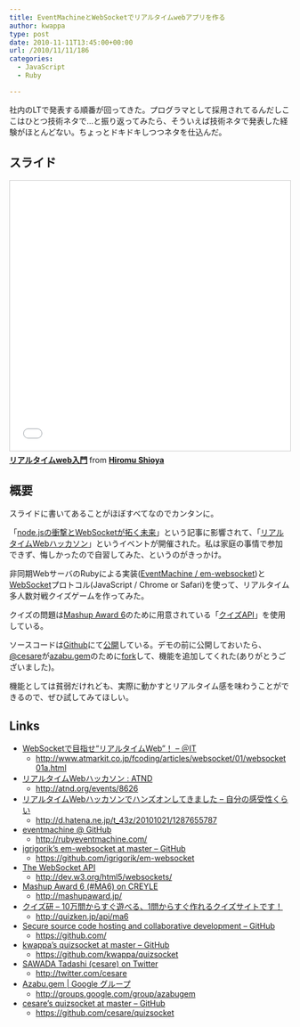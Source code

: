 ```yaml
---
title: EventMachineとWebSocketでリアルタイムwebアプリを作る
author: kwappa
type: post
date: 2010-11-11T13:45:00+00:00
url: /2010/11/11/186
categories:
  - JavaScript
  - Ruby

---
```

社内のLTで発表する順番が回ってきた。プログラマとして採用されてるんだしここはひとつ技術ネタで…と振り返ってみたら、そういえば技術ネタで発表した経験がほとんどない。ちょっとドキドキしつつネタを仕込んだ。

## スライド

<iframe src="//www.slideshare.net/slideshow/embed_code/key/MJzPvESEWyOgsG" width="595" height="485" frameborder="0" marginwidth="0" marginheight="0" scrolling="no" style="border:1px solid #CCC; border-width:1px; margin-bottom:5px; max-width: 100%;" allowfullscreen> </iframe> <div style="margin-bottom:5px"> <strong> <a href="//www.slideshare.net/kwappa/web-5740130" title="リアルタイムweb入門" target="_blank">リアルタイムweb入門</a> </strong> from <strong><a href="https://www.slideshare.net/kwappa" target="_blank">Hiromu Shioya</a></strong> </div>

<!--more-->

## 概要

スライドに書いてあることがほぼすべてなのでカンタンに。

「<a href="http://www.atmarkit.co.jp/fcoding/articles/websocket/01/websocket01a.html" target="_blank">node.jsの衝撃とWebSocketが拓く未来</a>」という記事に影響されて、「<a href="http://atnd.org/events/8626" target="_blank">リアルタイムWebハッカソン</a>」というイベントが開催された。私は家庭の事情で参加できず、悔しかったので自習してみた、というのがきっかけ。

非同期WebサーバのRubyによる実装(<a href="http://rubyeventmachine.com/" target="_blank">EventMachine / <a href="https://github.com/igrigorik/em-websocket" target="_blank">em-websocket</a>)と<a href="http://dev.w3.org/html5/websockets/" target="_blank">WebSocket</a>プロトコル(JavaScript / Chrome or Safari)を使って、リアルタイム多人数対戦クイズゲームを作ってみた。</p> 

クイズの問題は<a href="http://mashupaward.jp/" target="_blank">Mashup Award 6</a>のために用意されている「<a href="http://quizken.jp/api/ma6" target="_blank">クイズAPI</a>」を使用している。

ソースコードは<a href="https://github.com/" target="_blank">Github</a>にて<a href="https://github.com/kwappa/quizsocket" target="_blank">公開</a>している。デモの前に公開しておいたら、<a href="http://twitter.com/cesare" target="_blank">@cesare</a>が<a href="http://groups.google.com/group/azabugem" target="_blank">azabu.gem</a>のために<a href="https://github.com/cesare/quizsocket" target="_blank">fork</a>して、機能を追加してくれた(ありがとうございました)。

機能としては貧弱だけれども、実際に動かすとリアルタイム感を味わうことができるので、ぜひ試してみてほしい。

## Links

- <a href="http://www.atmarkit.co.jp/fcoding/articles/websocket/01/websocket01a.html" target="_blank">WebSocketで目指せ“リアルタイムWeb”！ &#8211; ＠IT</a>
  - http://www.atmarkit.co.jp/fcoding/articles/websocket/01/websocket01a.html
- <a href="http://atnd.org/events/8626" target="_blank">リアルタイムWebハッカソン : ATND</a>
  - http://atnd.org/events/8626
- <a href="http://d.hatena.ne.jp/t_43z/20101021/1287655787" target="_blank">リアルタイムWebハッカソンでハンズオンしてきました &#8211; 自分の感受性くらい</a>
  - http://d.hatena.ne.jp/t_43z/20101021/1287655787
- <a href="http://rubyeventmachine.com/" target="_blank">eventmachine @ GitHub</a>
  - http://rubyeventmachine.com/
- <a href="https://github.com/igrigorik/em-websocket" target="_blank">igrigorik&#8217;s em-websocket at master &#8211; GitHub</a>
  - https://github.com/igrigorik/em-websocket
- <a href="http://dev.w3.org/html5/websockets/" target="_blank">The WebSocket API</a>
  - http://dev.w3.org/html5/websockets/
- <a href="http://mashupaward.jp/" target="_blank">Mashup Award 6 (#MA6) on CREYLE</a>
  - http://mashupaward.jp/
- <a href="http://quizken.jp/api/ma6" target="_blank">クイズ研 &#8211; 10万問からすぐ遊べる、1問からすぐ作れるクイズサイトです！</a>
  - http://quizken.jp/api/ma6
- <a href="https://github.com/" target="_blank">Secure source code hosting and collaborative development &#8211; GitHub</a>
  - https://github.com/
- <a href="https://github.com/kwappa/quizsocket" target="_blank">kwappa&#8217;s quizsocket at master &#8211; GitHub</a>
  - https://github.com/kwappa/quizsocket
- <a href="http://twitter.com/cesare" target="_blank">SAWADA Tadashi (cesare) on Twitter</a>
  - http://twitter.com/cesare
- <a href="http://groups.google.com/group/azabugem" target="_blank">Azabu.gem | Google グループ</a>
  - http://groups.google.com/group/azabugem
- <a href="https://github.com/cesare/quizsocket" target="_blank">cesare&#8217;s quizsocket at master &#8211; GitHub</a>
  - https://github.com/cesare/quizsocket
